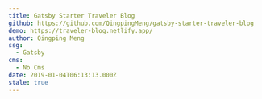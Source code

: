 ```yaml
---
title: Gatsby Starter Traveler Blog
github: https://github.com/QingpingMeng/gatsby-starter-traveler-blog
demo: https://traveler-blog.netlify.app/
author: Qingping Meng
ssg:
  - Gatsby
cms:
  - No Cms
date: 2019-01-04T06:13:13.000Z
stale: true
---
```

